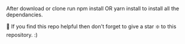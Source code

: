 After download or clone run npm install OR yarn install to install all the dependancies.

🙏 If you find this repo helpful then don't forget to give a star ❇️ to this repository. :)